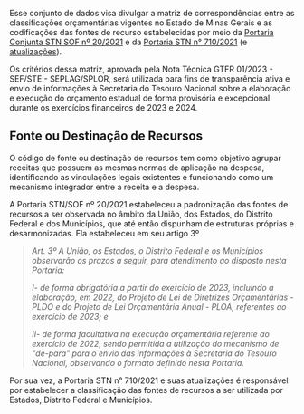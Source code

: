 Esse conjunto de dados visa divulgar a matriz de correspondências entre as classificações orçamentárias vigentes no Estado de Minas Gerais e as codificações das fontes de recurso estabelecidas por meio da [Portaria Conjunta STN SOF nº 20/2021](https://www.in.gov.br/en/web/dou/-/portaria-conjunta-stn/sof-n-20-de-23-de-fevereiro-de-2021-304861747) e da [Portaria STN n° 710/2021](https://www.in.gov.br/en/web/dou/-/portaria-n-710-de-25-de-fevereiro-de-2021-305389863) (e [atualizações](https://www.gov.br/tesouronacional/pt-br/contabilidade-e-custos/federacao/fonte-ou-destinacao-de-recursos)).

Os critérios dessa matriz, aprovada pela Nota Técnica GTFR 01/2023 - SEF/STE - SEPLAG/SPLOR, será utilizada para fins de transparência ativa e envio de informações à Secretaria do Tesouro Nacional sobre a elaboração e execução do orçamento estadual de forma provisória e excepcional durante os exercícios financeiros de 2023 e 2024.

## Fonte ou Destinação de Recursos

O código de fonte ou destinação de recursos tem como objetivo agrupar receitas que possuem as mesmas normas de aplicação na despesa, identificando as vinculações legais existentes e funcionando como um mecanismo integrador entre a receita e a despesa.

A Portaria STN/SOF nº 20/2021 estabeleceu a padronização das fontes de recursos a ser observada no âmbito da União, dos Estados, do Distrito Federal e dos Municípios, que até então dispunham de estruturas próprias e desarmonizadas. 
Ela estabeleceu em seu artigo 3º

> _Art. 3º A União, os Estados, o Distrito Federal e os Municípios observarão os prazos a seguir, para atendimento ao disposto nesta Portaria:_
> 
> _I- de forma obrigatória a partir do exercício de 2023, incluindo a elaboração, em 2022, do Projeto de Lei de Diretrizes Orçamentárias - PLDO e do Projeto de Lei Orçamentária Anual - PLOA, referentes ao exercício de 2023; e_
> 
> _II- de forma facultativa na execução orçamentária referente ao exercício de 2022, sendo permitida a utilização do mecanismo de "de-para" para o envio das informações à Secretaria do Tesouro Nacional, observando o formato definido nesta Portaria._

Por sua vez, a Portaria STN n° 710/2021 e suas atualizações é responsável por estabelecer a classificação das fontes de recursos a ser utilizada por Estados, Distrito Federal e Municípios.
